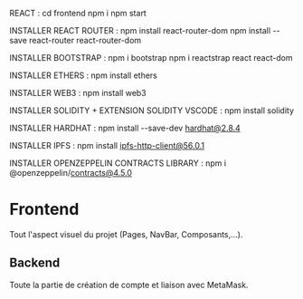 REACT :
cd frontend
npm i
npm start

INSTALLER REACT ROUTER :
npm install react-router-dom
npm install --save react-router react-router-dom

INSTALLER BOOTSTRAP :
npm i bootstrap
npm i reactstrap react react-dom

INSTALLER ETHERS :
npm install ethers

INSTALLER WEB3 :
npm install web3

INSTALLER SOLIDITY + EXTENSION SOLIDITY VSCODE :
npm install solidity

INSTALLER HARDHAT :
npm install --save-dev hardhat@2.8.4

INSTALLER IPFS :
npm install ipfs-http-client@56.0.1

INSTALLER OPENZEPPELIN CONTRACTS LIBRARY :
npm i @openzeppelin/contracts@4.5.0

# Frontend
Tout l'aspect visuel du projet (Pages, NavBar, Composants,...).

## Backend
Toute la partie de création de compte et liaison avec MetaMask.
